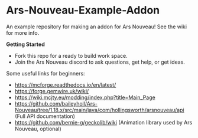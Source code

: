 # Ars-Nouveau-Example-Addon

An example repository for making an addon for Ars Nouveau! See the wiki for more info.

**Getting Started**

* Fork this repo for a ready to build work space.
* Join the Ars Nouveau discord to ask questions, get help, or get ideas.

Some useful links for beginners:
* https://mcforge.readthedocs.io/en/latest/
* https://forge.gemwire.uk/wiki/
* https://wiki.mcjty.eu/modding/index.php?title=Main_Page
* https://github.com/baileyholl/Ars-Nouveau/tree/1.18.x/src/main/java/com/hollingsworth/arsnouveau/api (Full API documentation)
* https://github.com/bernie-g/geckolib/wiki (Animation library used by Ars Nouveau, optional)
